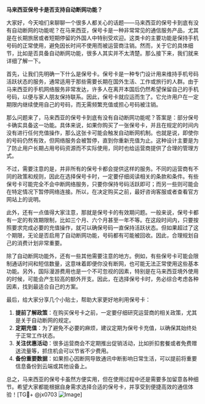 **马来西亚保号卡是否支持自动断网功能？**

大家好，今天咱们来聊聊一个很多人都关心的话题——马来西亚的保号卡到底有没有自动断网的功能呢？在马来西亚，保号卡是一种非常常见的通信服务产品，尤其是在长期旅居或者短期停留的外国人中特别受欢迎。这类卡的主要功能是保持手机号码的正常使用，避免因长时间不使用而被运营商注销。然而，关于它的具体细节，比如是否具备自动断网功能，很多人其实并不太清楚。那么接下来，我们就来详细了解一下。

首先，让我们先明确一下什么是保号卡。保号卡是一种专门设计用来维持手机号码活跃状态的服务，通常适用于那些需要长期在国外生活、工作或旅行的人群。由于马来西亚的手机网络服务非常发达，许多人在离开本国后仍然希望保留自己的手机号码，以便与家人朋友保持联系。因此，保号卡就应运而生了。它允许用户在一定期限内继续使用自己的号码，而无需频繁充值或担心号码被注销。

那么问题来了，马来西亚的保号卡到底有没有自动断网功能呢？答案是：部分保号卡确实具备这一功能。具体来说，如果你购买了一张保号卡，并且在规定的时间内没有进行任何充值操作，那么这张卡可能会触发自动断网机制。也就是说，即使你的号码仍然有效，但网络服务会被暂停，直到你重新充值为止。这种设计主要是为了防止用户长期占用号码资源而不实际使用，同时也给运营商提供了合理的管理方式。

不过，需要注意的是，并非所有的保号卡都会提供这样的服务。不同的运营商有不同的政策和规则，因此在选择保号卡时，一定要仔细阅读相关的条款和条件。有些保号卡可能完全不会中断网络服务，只要你保持号码活跃即可；而另一些则可能会在特定情况下暂停网络连接。所以，在决定购买之前，最好咨询客服或者查看官方网站上的说明。

此外，还有一点值得大家注意，那就是保号卡的有效期问题。一般来说，保号卡都有一定的有效期限制，比如三个月、六个月甚至一年不等。在这段时间内，只要按照要求完成必要的充值操作，就可以确保号码一直保持活跃状态。但如果超过了这个期限，无论是否启用了自动断网功能，号码都有可能被回收。因此，合理规划自己的消费计划非常重要。

除了自动断网功能外，还有一些其他需要注意的地方。例如，有些保号卡可能会限制通话时间和短信数量，这意味着即便你没有断网，也可能无法正常使用这些基本功能。另外，国际漫游费用也是一个不可忽视的因素，特别是在马来西亚境外使用的时候，可能会产生较高的额外开支。因此，在选择保号卡时，务必综合考虑各种因素，找到最适合自己的方案。

最后，给大家分享几个小贴士，帮助大家更好地利用保号卡：

1. **提前了解政策**：在购买保号卡之前，一定要仔细研究运营商的相关政策，尤其是关于自动断网的规定。
2. **定期充值**：为了避免不必要的麻烦，建议定期为保号卡充值，以确保其始终处于正常工作状态。
3. **关注优惠活动**：很多运营商会不定期推出促销活动，比如折扣套餐或者免费赠送流量等，抓住机会可以节省不少费用。
4. **备份重要数据**：如果担心因断网导致通讯中断影响日常生活，可以提前将重要信息备份到云端或其他设备上。

总之，马来西亚的保号卡虽然方便实用，但在使用过程中还是需要多加留意各种细节。希望大家都能根据自身需求选择合适的保号卡，并享受到便捷高效的通信体验！[TG💪+ @jx0703 ![Image](https://github.com/user-attachments/assets/dbca1d08-cadb-493c-b0ec-ad6f7a83f270)]